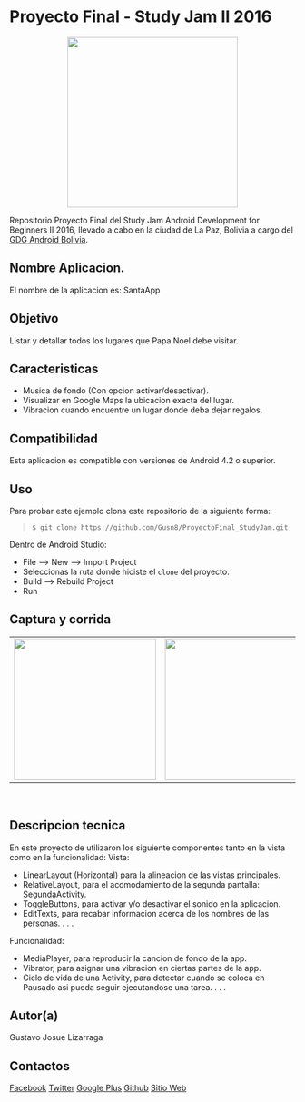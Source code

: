 Proyecto Final - Study Jam II 2016
===
<div align="center">
    <center>
        <img src="http://developerstudyjams.com/images/masthead.png" width="300px"/>
    </center>
</div>

Repositorio Proyecto Final del Study Jam Android Development for Beginners II 2016, llevado a cabo en la ciudad de La Paz, Bolivia a cargo del [GDG Android Bolivia](http://www.gdg.androidbolivia.com).

Nombre Aplicacion.
---
El nombre de la aplicacion es: SantaApp

Objetivo
---
Listar y detallar todos los lugares que Papa Noel debe visitar.

Caracteristicas
---
* Musica de fondo (Con opcion activar/desactivar).
* Visualizar en Google Maps la ubicacion exacta del lugar.
* Vibracion cuando encuentre un lugar donde deba dejar regalos.

Compatibilidad
---
Esta aplicacion es compatible con versiones de Android 4.2 o superior.

Uso
---------
Para probar este ejemplo clona este repositorio de la siguiente forma:
>
>     $ git clone https://github.com/Gusn8/ProyectoFinal_StudyJam.git

Dentro de Android Studio:

* File --> New --> Import Project 
* Seleccionas la ruta donde hiciste el `clone` del proyecto.
* Build --> Rebuild Project
* Run 

Captura y corrida
---
<div align="center">
    <center>
        <table border="0">
            <tr>
                <td><img src="https://github.com/Gusn8/StudyJam_II_CustomListViews/blob/master/img/captura.gif" width="250"></td>
                <td><img src="https://github.com/Gusn8/StudyJam_II_Animations/raw/master/img/corrida_02.gif" width="250"></td>
                <td><img src="https://github.com/Gusn8/StudyJam_II_Intents/raw/master/img/corrida_02.gif" width="250"></td>
            </tr>
        </table>
    </center>
</div>
<br>

Descripcion tecnica
---
En este proyecto de utilizaron los siguiente componentes tanto en la vista como en la funcionalidad:
Vista:
* LinearLayout (Horizontal) para la alineacion de las vistas principales.
* RelativeLayout, para el acomodamiento de la segunda pantalla: SegundaActivity.
* ToggleButtons, para activar y/o desactivar el sonido en la aplicacion.
* EditTexts, para recabar informacion acerca de los nombres de las personas.
.
.
.

Funcionalidad:
* MediaPlayer, para reproducir la cancion de fondo de la app.
* Vibrator, para asignar una vibracion en ciertas partes de la app.
* Ciclo de vida de una Activity, para detectar cuando se coloca en Pausado asi pueda seguir ejecutandose una tarea.
.
.
.

Autor(a)
---
Gustavo Josue Lizarraga

Contactos
---
[Facebook](https://www.facebook.com/Gusn8)
[Twitter](https://www.twitter.com/Gusn8_)
[Google Plus](https://www.plus.google.com/GustavoLizarraga)
[Github](https://www.github.com/Gusn8)
[Sitio Web](http://www.miramicodigo.com/)
